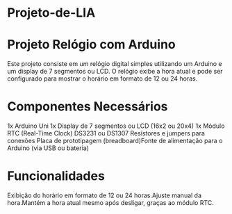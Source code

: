 # Projeto-de-LIA
# Projeto Relógio com Arduino
Este projeto consiste em um relógio digital simples utilizando um Arduino e um display de 7 segmentos ou LCD. O relógio exibe a hora atual e pode ser configurado para mostrar o horário em formato de 12 ou 24 horas.
# Componentes Necessários
1x Arduino Uni
1x Display de 7 segmentos ou LCD (16x2 ou 20x4)
1x Módulo RTC (Real-Time Clock) DS3231 ou DS1307
Resistores e jumpers para conexões
Placa de prototipagem (breadboard)Fonte de alimentação para o Arduino (via USB ou bateria)
# Funcionalidades
Exibição do horário em formato de 12 ou 24 horas.Ajuste manual da hora.Mantém a hora atual mesmo após desligar, graças ao módulo RTC.
